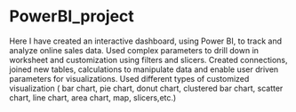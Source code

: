 # PowerBI_project
Here I have created an interactive dashboard, using Power BI, to track and analyze online sales data. Used complex parameters to drill down in worksheet and customization using filters and slicers. Created connections, joined new tables, calculations to manipulate data and enable  user driven parameters for visualizations. Used different types of customized visualization ( bar chart, pie chart, donut chart, clustered bar chart, scatter chart, line chart, area chart, map, slicers,etc.)
